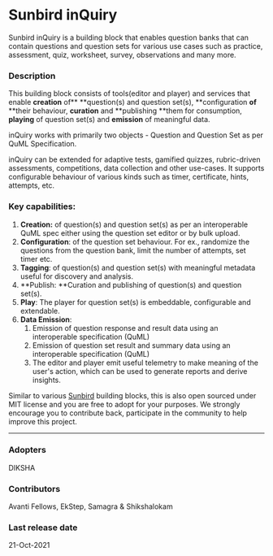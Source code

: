 # Sunbird inQuiry

Sunbird inQuiry is a building block that enables question banks that can contain questions and question sets for various use cases such as practice, assessment, quiz, worksheet, survey, observations and many more.

### Description <a href="description" id="description"></a>

This building block consists of tools(editor and player) and services that enable **creation** of** **question(s) and question set(s), **configuration **of** **their behaviour, **curation** and **publishing **them for consumption, **playing** of question set(s) and **emission** of meaningful data.

inQuiry works with primarily two objects - Question and Question Set as per QuML Specification.

inQuiry can be extended for adaptive tests, gamified quizzes, rubric-driven assessments, competitions, data collection and other use-cases. It supports configurable behaviour of various kinds such as timer, certificate, hints, attempts, etc.

### Key capabilities: <a href="overview-of-capabilities" id="overview-of-capabilities"></a>

1. **Creation:** of question(s) and question set(s) as per an interoperable QuML spec either using the question set editor or by bulk upload.
2. **Configuration**: of the question set behaviour. For ex., randomize the questions from the question bank, limit the number of attempts, set timer etc.
3. **Tagging**: of question(s) and question set(s) with meaningful metadata useful for discovery and analysis.
4. **Publish: **Curation and publishing of question(s) and question set(s).
5. **Play**: The player for question set(s) is embeddable, configurable and extendable.
6. **Data Emission**:
   1. Emission of question response and result data using an interoperable specification (QuML)
   2. Emission of question set result and summary data using an interoperable specification (QuML)
   3. The editor and player emit useful telemetry to make meaning of the user's action, which can be used to generate reports and derive insights.

Similar to various [Sunbird](https://sunbird.org) building blocks, this is also open sourced under MIT license and you are free to adopt for your purposes. We strongly encourage you to contribute back, participate in the community to help improve this project.&#x20;

****

### **Adopters**

DIKSHA

### **Contributors**

Avanti Fellows, EkStep, Samagra & Shikshalokam

### **Last release date**

21-Oct-2021

## &#x20;<a href="last-release-date" id="last-release-date"></a>
